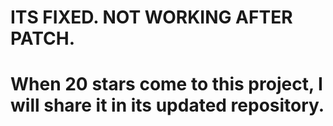 # ITS FIXED. NOT WORKING AFTER PATCH.
# When 20 stars come to this project, I will share it in its updated repository.
